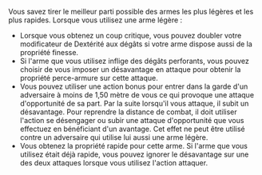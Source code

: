 ﻿---
id: combat_feats_fr.md#expert-en-armes-légères
name: Expert en armes légères
---

Vous savez tirer le meilleur parti possible des armes les plus légères et les plus rapides. Lorsque vous utilisez une arme légère :

* Lorsque vous obtenez un coup critique, vous pouvez doubler votre modificateur de Dextérité aux dégâts si votre arme dispose aussi de la propriété finesse.
* Si l'arme que vous utilisez inflige des dégâts perforants, vous pouvez choisir de vous imposer un désavantage en attaque pour obtenir la propriété perce-armure sur cette attaque.
* Vous pouvez utiliser une action bonus pour entrer dans la garde d'un adversaire à moins de 1,50 mètre de vous ce qui provoque une attaque d'opportunité de sa part. Par la suite lorsqu'il vous attaque, il subit un désavantage. Pour reprendre la distance de combat, il doit utiliser l'action se désengager ou subir une attaque d'opportunité que vous effectuez en bénéficiant d'un avantage. Cet effet ne peut être utilisé contre un adversaire qui utilise lui aussi une arme légère.
* Vous obtenez la propriété rapide pour cette arme. Si l'arme que vous utilisez était déjà rapide, vous pouvez ignorer le désavantage sur une des deux attaques lorsque vous utilisez l'action attaquer.

